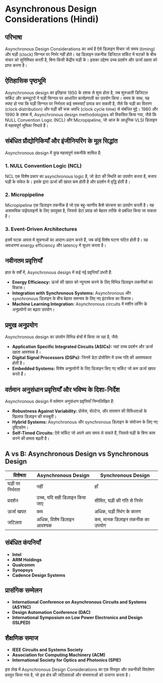 # Asynchronous Design Considerations (Hindi)

## परिभाषा
Asynchronous Design Considerations का अर्थ है ऐसे डिज़ाइन विचार जो समय (timing) और घड़ी (clock) सिग्नल पर निर्भर नहीं होते। यह डिज़ाइन तकनीक डिजिटल सर्किट में घटकों के बीच संचार को सुनिश्चित करती है, बिना किसी केंद्रीय घड़ी के। इसका उद्देश्य उच्च प्रदर्शन और ऊर्जा दक्षता को प्राप्त करना है। 

## ऐतिहासिक पृष्ठभूमि
Asynchronous design का इतिहास 1950 के दशक से शुरू होता है, जब शुरुआती डिजिटल सर्किट और कम्प्यूटरों ने घड़ी सिग्नल पर आधारित कार्यप्रणाली का उपयोग किया। समय के साथ, यह स्पष्ट हो गया कि घड़ी सिग्नल पर निर्भरता कई समस्याएँ उत्पन्न कर सकती है, जैसे कि घड़ी का वितरण (clock distribution) और घड़ी की चक्र अवधि (clock cycle time) से संबंधित मुद्दे। 1980 और 1990 के दशक में, Asynchronous design methodologies को विकसित किया गया, जैसे कि NULL Convention Logic (NCL) और Micropipeline, जो आज के आधुनिक VLSI डिज़ाइन में महत्वपूर्ण भूमिका निभाते हैं।

## संबंधित प्रौद्योगिकियाँ और इंजीनियरिंग के मूल सिद्धांत
Asynchronous design में कुछ महत्वपूर्ण तकनीकें शामिल हैं:

### 1. NULL Convention Logic (NCL)
NCL एक विशेष प्रकार का asynchronous logic है, जो डेटा की स्थिति का उपयोग करता है, बजाय घड़ी के संकेत के। इसके द्वारा ऊर्जा की खपत कम होती है और प्रदर्शन में वृद्धि होती है।

### 2. Micropipeline
Micropipeline एक डिज़ाइन तकनीक है जो एक बहु-चरणीय कैशे संरचना का उपयोग करती है। यह असामयिक पाईपलाइनों के लिए उपयुक्त है, जिससे डेटा प्रवाह को बेहतर तरीके से प्रबंधित किया जा सकता है।

### 3. Event-Driven Architectures
इसमें घटक आपस में सूचनाओं का आदान-प्रदान करते हैं, जब कोई विशेष घटना घटित होती है। यह अवधारणा energy efficiency और latency में सुधार करता है।

## नवीनतम प्रवृत्तियाँ
हाल के वर्षों में, Asynchronous design में कई नई प्रवृत्तियाँ उभरी हैं:

- **Energy Efficiency:** ऊर्जा की खपत को न्यूनतम करने के लिए विभिन्न डिज़ाइन तकनीकों का विकास।
- **Integration with Synchronous Systems:** Asynchronous और synchronous डिज़ाइन के बीच बेहतर समन्वय के लिए नए इंटरफेस का विकास।
- **Machine Learning Integration:** Asynchronous circuits में मशीन लर्निंग के अनुप्रयोगों का बढ़ता उपयोग।

## प्रमुख अनुप्रयोग
Asynchronous design का उपयोग विभिन्न क्षेत्रों में किया जा रहा है, जैसे:

- **Application Specific Integrated Circuits (ASICs):** जहां उच्च प्रदर्शन और ऊर्जा दक्षता आवश्यक है।
- **Digital Signal Processors (DSPs):** जिनमें डेटा प्रोसेसिंग में उच्च गति की आवश्यकता होती है।
- **Embedded Systems:** विशेष अनुप्रयोगों के लिए डिज़ाइन किए गए सर्किट जो कम ऊर्जा खपत करते हैं।

## वर्तमान अनुसंधान प्रवृत्तियाँ और भविष्य के दिशा-निर्देश
Asynchronous design में वर्तमान अनुसंधान प्रवृत्तियाँ निम्नलिखित हैं:

- **Robustness Against Variability:** प्रोसेस, वोल्टेज, और तापमान की विविधताओं के खिलाफ डिज़ाइन की मजबूती।
- **Hybrid Systems:** Asynchronous और synchronous डिज़ाइन के संयोजन के लिए नए दृष्टिकोण।
- **Self-Timed Circuits:** ऐसे सर्किट जो अपने आप समय ले सकते हैं, जिससे घड़ी के बिना काम करने की क्षमता बढ़ती है।

## A vs B: Asynchronous Design vs Synchronous Design
| विशेषता                     | Asynchronous Design                    | Synchronous Design                  |
|-----------------------------|---------------------------------------|-------------------------------------|
| घड़ी पर निर्भरता            | नहीं                                   | हाँ                                 |
| प्रदर्शन                     | उच्च, यदि सही डिज़ाइन किया जाए       | सीमित, घड़ी की गति से निर्भर       |
| ऊर्जा खपत                   | कम                                   | अधिक, घड़ी स्विंग के कारण          |
| जटिलता                     | अधिक, विशेष डिज़ाइन आवश्यक            | कम, मानक डिज़ाइन तकनीक का उपयोग    |

## संबंधित कंपनियाँ
- **Intel**
- **ARM Holdings**
- **Qualcomm**
- **Synopsys**
- **Cadence Design Systems**

## प्रासंगिक सम्मेलन
- **International Conference on Asynchronous Circuits and Systems (ASYNC)**
- **Design Automation Conference (DAC)**
- **International Symposium on Low Power Electronics and Design (ISLPED)**

## शैक्षणिक समाज
- **IEEE Circuits and Systems Society**
- **Association for Computing Machinery (ACM)**
- **International Society for Optics and Photonics (SPIE)**

इस लेख में Asynchronous Design Considerations का एक विस्तृत और तकनीकी विश्लेषण प्रस्तुत किया गया है, जो इस क्षेत्र की जटिलताओं और संभावनाओं को उजागर करता है।